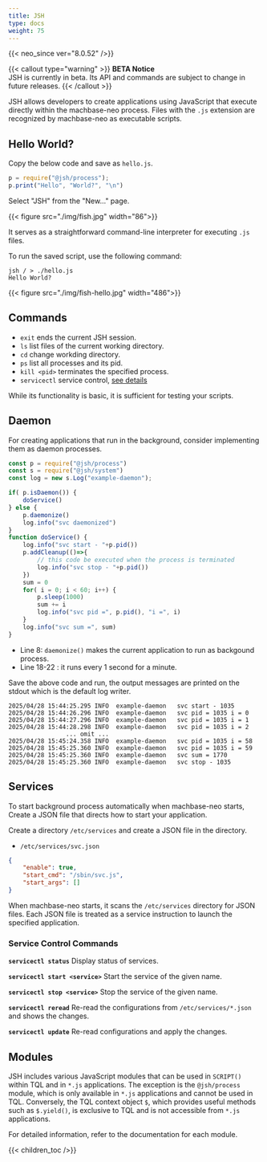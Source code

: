 ```yaml
---
title: JSH
type: docs
weight: 75
---
```


{{< neo_since ver="8.0.52" />}}

{{< callout type="warning" >}}
**BETA Notice**<br/>
JSH is currently in beta. Its API and commands are subject to change in future releases.
{{< /callout >}}


JSH allows developers to create applications using JavaScript that execute directly within the machbase-neo process.
Files with the `.js` extension are recognized by machbase-neo as executable scripts.

## Hello World?

Copy the below code and save as `hello.js`.

```js
p = require("@jsh/process");
p.print("Hello", "World?", "\n")
```

Select "JSH" from the "New..." page.

{{< figure src="./img/fish.jpg" width="86">}}

It serves as a straightforward command-line interpreter for executing `.js` files.

To run the saved script, use the following command:

```
jsh / > ./hello.js
Hello World? 
```

{{< figure src="./img/fish-hello.jpg" width="486">}}


## Commands

- `exit` ends the current JSH session.
- `ls` list files of the current working directory.
- `cd` change workding directory.
- `ps` list all processes and its pid.
- `kill <pid>` terminates the specified process.
- `servicectl` service control, [see details](#service-control-commands)

While its functionality is basic, it is sufficient for testing your scripts.

## Daemon

For creating applications that run in the background, consider implementing them as daemon processes.

```js {linenos=table,hl_lines=[8,"18-22"],linenostart=1}
const p = require("@jsh/process")
const s = require("@jsh/system")
const log = new s.Log("example-daemon");

if( p.isDaemon()) {
    doService()
} else {
    p.daemonize()
    log.info("svc daemonized")
}
function doService() {
    log.info("svc start - "+p.pid())
    p.addCleanup(()=>{
        // this code be executed when the process is terminated
        log.info("svc stop - "+p.pid())
    })
    sum = 0
    for( i = 0; i < 60; i++) {
        p.sleep(1000)
        sum += i
        log.info("svc pid =", p.pid(), "i =", i)
    }
    log.info("svc sum =", sum)
}
```

- Line 8: `daemonize()` makes the current application to run as backgound process.
- Line 18-22 : it runs every 1 second for a minute.

Save the above code and run, the output messages are printed on the stdout which is the default log writer.

```
2025/04/28 15:44:25.295 INFO  example-daemon   svc start - 1035
2025/04/28 15:44:26.296 INFO  example-daemon   svc pid = 1035 i = 0
2025/04/28 15:44:27.296 INFO  example-daemon   svc pid = 1035 i = 1
2025/04/28 15:44:28.298 INFO  example-daemon   svc pid = 1035 i = 2
                ... omit ...
2025/04/28 15:45:24.358 INFO  example-daemon   svc pid = 1035 i = 58
2025/04/28 15:45:25.360 INFO  example-daemon   svc pid = 1035 i = 59
2025/04/28 15:45:25.360 INFO  example-daemon   svc sum = 1770
2025/04/28 15:45:25.360 INFO  example-daemon   svc stop - 1035
```

## Services

To start background process automatically when machbase-neo starts,
Create a JSON file that directs how to start your application.

Create a directory `/etc/services` and create a JSON file in the directory.

- `/etc/services/svc.json`

```json
{
    "enable": true,
    "start_cmd": "/sbin/svc.js",
    "start_args": []
}
```

When machbase-neo starts, it scans the `/etc/services` directory for JSON files.
Each JSON file is treated as a service instruction to launch the specified application.


### Service Control Commands

**`servicectl status`** Display status of services.

**`servicectl start <service>`** Start the service of the given name.

**`servicectl stop <service>`** Stop the service of the given name.

**`servicectl reread`** Re-read the configurations from `/etc/services/*.json` and shows the changes.

**`servicectl update`** Re-read configurations and apply the changes.

## Modules
JSH includes various JavaScript modules that can be used in `SCRIPT()` within TQL and in `*.js` applications.
The exception is the `@jsh/process` module, which is only available in `*.js` applications and cannot be used in TQL.
Conversely, the TQL context object `$`, which provides useful methods such as `$.yield()`, is exclusive to TQL and is not accessible from `*.js` applications.

For detailed information, refer to the documentation for each module.

{{< children_toc />}}
